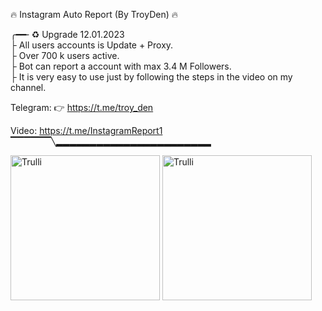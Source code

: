 🔥 Instagram Auto Report (By TroyDen) 🔥 
       <br>
       
╭━━╴♻️ Upgrade 12.01.2023
<br>
├  All users accounts is Update + Proxy.
<br>
├  Over 700 k users active. 
<br>
├  Bot can report a account with max 3.4 M Followers.
<br>
├  It is very easy to use just by following the steps in the video on my channel.
<br>

 
 Telegram: 👉  https://t.me/troy_den
 
 Video:     https://t.me/InstagramReport1
 <br>
▔▔▔▔▔▔╲▂▂▂▂▂▂▂▂▂▂▂▂▂▂▂▂▂▂▂▂▂▂▂


<img src="https://i.postimg.cc/nzNpbbW8/troyden.jpg" alt="Trulli" width="239" height="232">
<img src="https://i.postimg.cc/5NB1GrqG/troyden2.jpg" alt="Trulli" width="239" height="232">

